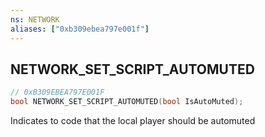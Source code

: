 ```yaml
---
ns: NETWORK
aliases: ["0xb309ebea797e001f"]
---
```

## NETWORK_SET_SCRIPT_AUTOMUTED

```c
// 0xB309EBEA797E001F
bool NETWORK_SET_SCRIPT_AUTOMUTED(bool IsAutoMuted);
```

Indicates to code that the local player should be automuted

